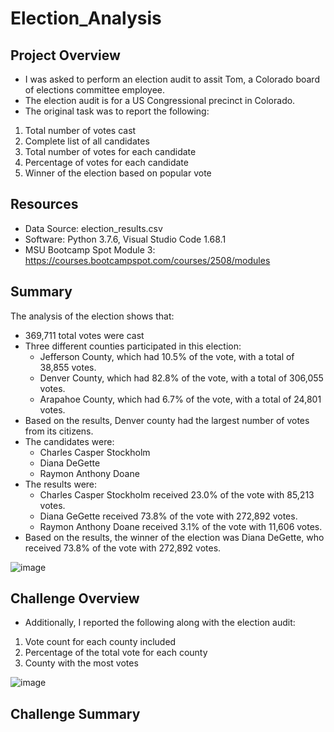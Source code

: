 # Election_Analysis


## Project Overview
- I was asked to perform an election audit to assit Tom, a Colorado board of elections committee employee.
- The election audit is for a US Congressional precinct in Colorado.
- The original task was to report the following: 
1.  Total number of votes cast
2.  Complete list of all candidates
3. Total number of votes for each candidate
4. Percentage of votes for each candidate
5. Winner of the election based on popular vote

## Resources
- Data Source: election_results.csv
- Software: Python 3.7.6, Visual Studio Code 1.68.1
- MSU Bootcamp Spot Module 3: https://courses.bootcampspot.com/courses/2508/modules

## Summary
The analysis of the election shows that: 
- 369,711 total votes were cast
- Three different counties participated in this election:
    - Jefferson County, which had 10.5% of the vote, with a total of 38,855 votes.
    - Denver County, which had 82.8% of the vote, with a total of 306,055 votes.
    - Arapahoe County, which had 6.7% of the vote, with a total of 24,801 votes.
- Based on the results, Denver county had the largest number of votes from its citizens.
- The candidates were:
    - Charles Casper Stockholm
    - Diana DeGette
    - Raymon Anthony Doane
 - The results were: 
    - Charles Casper Stockholm received 23.0% of the vote with 85,213 votes. 
    - Diana GeGette received 73.8% of the vote with 272,892 votes.
    - Raymon Anthony Doane received 3.1% of the vote with 11,606 votes.
 - Based on the results, the winner of the election was Diana DeGette, who received 73.8% of the vote with 272,892 votes. 
 
 ![image](https://user-images.githubusercontent.com/104038813/176028032-9e959291-fcda-4d7a-bdaf-8bd67fd3a7e5.png)


## Challenge Overview
- Additionally, I reported the following along with the election audit: 
1. Vote count for each county included
2. Percentage of the total vote for each county
3. County with the most votes

![image](https://user-images.githubusercontent.com/104038813/176028119-146b55d8-8a73-4bae-9a8b-21339857c01a.png)


## Challenge Summary
